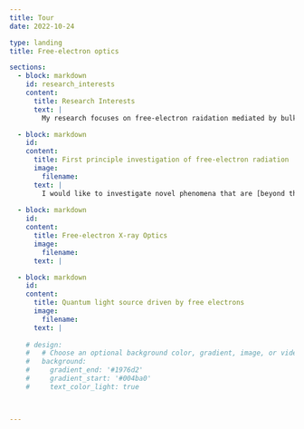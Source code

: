 ```yaml
---
title: Tour
date: 2022-10-24

type: landing
title: Free-electron optics

sections:
  - block: markdown
    id: research_interests
    content:
      title: Research Interests
      text: |
        My research focuses on free-electron raidation mediated by bulk and nanophotonic materials. In particular, we strive to deepen our unerstanding of quantum science in the field, and propose new applications based on the quantum materials and quantum technologies. ![roadmap](Research_dir.jpg) 

  - block: markdown
    id: 
    content:
      title: First principle investigation of free-electron radiation
      image:        
        filename: 
      text: |
        I would like to investigate novel phenomena that are [beyond the current understanding](/tag/fundamental-breakthrough/) in the field of free-electron radiation. In particular, I am interested in studying the radiation generated by quantum electrons. The quantum properties of free electrons have been widely explored in the field of electron microscopy, following Nobel Laureate [Ahmed Zewail's](https://en.wikipedia.org/wiki/Ahmed_Zewail) research on free electrons interacting with the near-field of light in 2009. The quantum aspect of free electrons could generate [novel electron radition phenomena] (/tag/free-electron-quantum-optics/) and revolutionize the next generation of compact light sources. 
             
  - block: markdown
    id: 
    content:
      title: Free-electron X-ray Optics
      image:        
        filename: 
      text: |

  - block: markdown
    id: 
    content:
      title: Quantum light source driven by free electrons
      image:        
        filename: 
      text: | 
      
    # design:
    #   # Choose an optional background color, gradient, image, or video
    #   background:
    #     gradient_end: '#1976d2'
    #     gradient_start: '#004ba0'
    #     text_color_light: true



---
```

